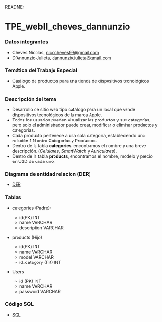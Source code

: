 README: 
# TPE_webII_cheves_dannunzio

### Datos integrantes

  - Cheves Nicolas, nicocheves99@gmail.com
  - D'Annunzio Julieta, dannunzio.julieta@gmail.com

### Temática del Trabajo Especial 
- Catálogo de productos para una tienda de dispositivos tecnológicos Apple.

### Descripción del tema
- Desarrollo de sitio web tipo catálogo para un local que vende dispositivos tecnológicos de la marca Apple.
- Todos los usuarios pueden visualizar los productos y sus categorías, pero solo el administrador puede crear, modificar o eliminar productos y categorías.
- Cada producto pertenece a una sola categoría, estableciendo una relación 1:N entre Categorías y Productos.
- Dentro de la tabla **categories**, encontramos el nombre y una breve descripción. (*Celulares*, *SmartWatch* y *Auriculares*).
- Dentro de la tabla **products**, encontramos el nombre, modelo y precio en U$D de cada uno. 

### Diagrama de entidad relacion (DER)
  - [DER](./DER.png)
  
### Tablas
- categories (Padre):
    - id(PK)                    INT
    - name                      VARCHAR
    - description               VARCHAR
  
- products (Hijo)
    - id(PK)                     INT
    - name                       VARCHAR
    - model                      VARCHAR
    - id_category (FK)           INT

- Users
    - id (PK)                    INT
    - name                       VARCHAR
    - password                   VARCHAR

### Código SQL
  - [SQL](./devices.sql)







